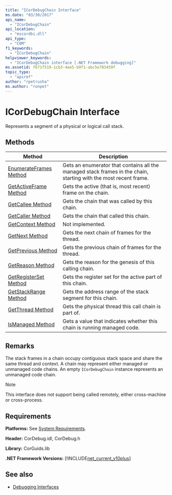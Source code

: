 ```yaml
---
title: "ICorDebugChain Interface"
ms.date: "03/30/2017"
api_name: 
  - "ICorDebugChain"
api_location: 
  - "mscordbi.dll"
api_type: 
  - "COM"
f1_keywords: 
  - "ICorDebugChain"
helpviewer_keywords: 
  - "ICorDebugChain interface [.NET Framework debugging]"
ms.assetid: f671f519-1cb3-4ae5-b9f1-abc5e783459f
topic_type: 
  - "apiref"
author: "rpetrusha"
ms.author: "ronpet"
---
```

# ICorDebugChain Interface

Represents a segment of a physical or logical call stack.  
  
## Methods  
  
|Method|Description|  
|------------|-----------------|  
|[EnumerateFrames Method](../../../../docs/framework/unmanaged-api/debugging/icordebugchain-enumerateframes-method.md)|Gets an enumerator that contains all the managed stack frames in the chain, starting with the most recent frame.|  
|[GetActiveFrame Method](../../../../docs/framework/unmanaged-api/debugging/icordebugchain-getactiveframe-method.md)|Gets the active (that is, most recent) frame on the chain.|  
|[GetCallee Method](../../../../docs/framework/unmanaged-api/debugging/icordebugchain-getcallee-method.md)|Gets the chain that was called by this chain.|  
|[GetCaller Method](../../../../docs/framework/unmanaged-api/debugging/icordebugchain-getcaller-method.md)|Gets the chain that called this chain.|  
|[GetContext Method](../../../../docs/framework/unmanaged-api/debugging/icordebugchain-getcontext-method.md)|Not implemented.|  
|[GetNext Method](../../../../docs/framework/unmanaged-api/debugging/icordebugchain-getnext-method.md)|Gets the next chain of frames for the thread.|  
|[GetPrevious Method](../../../../docs/framework/unmanaged-api/debugging/icordebugchain-getprevious-method.md)|Gets the previous chain of frames for the thread.|  
|[GetReason Method](../../../../docs/framework/unmanaged-api/debugging/icordebugchain-getreason-method.md)|Gets the reason for the genesis of this calling chain.|  
|[GetRegisterSet Method](../../../../docs/framework/unmanaged-api/debugging/icordebugchain-getregisterset-method.md)|Gets the register set for the active part of this chain.|  
|[GetStackRange Method](../../../../docs/framework/unmanaged-api/debugging/icordebugchain-getstackrange-method.md)|Gets the address range of the stack segment for this chain.|  
|[GetThread Method](../../../../docs/framework/unmanaged-api/debugging/icordebugchain-getthread-method.md)|Gets the physical thread this call chain is part of.|  
|[IsManaged Method](../../../../docs/framework/unmanaged-api/debugging/icordebugchain-ismanaged-method.md)|Gets a value that indicates whether this chain is running managed code.|  
  
## Remarks  
 The stack frames in a chain occupy contiguous stack space and share the same thread and context. A chain may represent either managed or unmanaged code chains. An empty `ICorDebugChain` instance represents an unmanaged code chain.  
  
> [!NOTE]
>  This interface does not support being called remotely, either cross-machine or cross-process.  
  
## Requirements  
 **Platforms:** See [System Requirements](../../../../docs/framework/get-started/system-requirements.md).  
  
 **Header:** CorDebug.idl, CorDebug.h  
  
 **Library:** CorGuids.lib  
  
 **.NET Framework Versions:** [!INCLUDE[net_current_v10plus](../../../../includes/net-current-v10plus-md.md)]  
  
## See also

- [Debugging Interfaces](../../../../docs/framework/unmanaged-api/debugging/debugging-interfaces.md)
